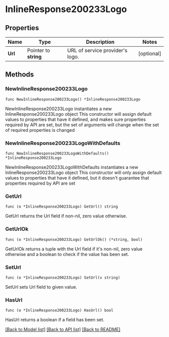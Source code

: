 # InlineResponse200233Logo

## Properties

Name | Type | Description | Notes
------------ | ------------- | ------------- | -------------
**Url** | Pointer to **string** | URL of service provider&#39;s logo. | [optional] 

## Methods

### NewInlineResponse200233Logo

`func NewInlineResponse200233Logo() *InlineResponse200233Logo`

NewInlineResponse200233Logo instantiates a new InlineResponse200233Logo object
This constructor will assign default values to properties that have it defined,
and makes sure properties required by API are set, but the set of arguments
will change when the set of required properties is changed

### NewInlineResponse200233LogoWithDefaults

`func NewInlineResponse200233LogoWithDefaults() *InlineResponse200233Logo`

NewInlineResponse200233LogoWithDefaults instantiates a new InlineResponse200233Logo object
This constructor will only assign default values to properties that have it defined,
but it doesn't guarantee that properties required by API are set

### GetUrl

`func (o *InlineResponse200233Logo) GetUrl() string`

GetUrl returns the Url field if non-nil, zero value otherwise.

### GetUrlOk

`func (o *InlineResponse200233Logo) GetUrlOk() (*string, bool)`

GetUrlOk returns a tuple with the Url field if it's non-nil, zero value otherwise
and a boolean to check if the value has been set.

### SetUrl

`func (o *InlineResponse200233Logo) SetUrl(v string)`

SetUrl sets Url field to given value.

### HasUrl

`func (o *InlineResponse200233Logo) HasUrl() bool`

HasUrl returns a boolean if a field has been set.


[[Back to Model list]](../README.md#documentation-for-models) [[Back to API list]](../README.md#documentation-for-api-endpoints) [[Back to README]](../README.md)


